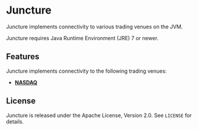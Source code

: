 Juncture
========

Juncture implements connectivity to various trading venues on the JVM.

Juncture requires Java Runtime Environment (JRE) 7 or newer.


Features
--------

Juncture implements connectivity to the following trading venues:

  - [**NASDAQ**](juncture-nasdaq)


License
-------

Juncture is released under the Apache License, Version 2.0. See `LICENSE` for
details.
